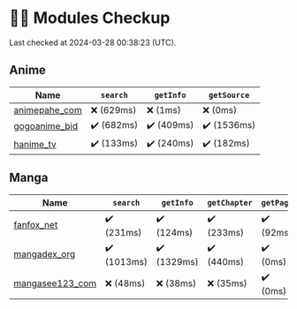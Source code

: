# 👨‍⚕️ Modules Checkup

Last checked at 2024-03-28 00:38:23 (UTC).

## Anime

|  Name | `search` | `getInfo` | `getSource`  | 
 |  --- | --- | --- | ---  | 
 |  [animepahe_com](https://github.com/yukino-org/sora/tree/main/modules/anime/animepahe_com/src/main.beize) | ❌ (629ms) | ❌ (1ms) | ❌ (0ms)
[gogoanime_bid](https://github.com/yukino-org/sora/tree/main/modules/anime/gogoanime_bid/src/main.beize) | ✔️ (682ms) | ✔️ (409ms) | ✔️ (1536ms)
[hanime_tv](https://github.com/yukino-org/sora/tree/main/modules/anime/hanime_tv/src/main.beize) | ✔️ (133ms) | ✔️ (240ms) | ✔️ (182ms)  |

## Manga

|  Name | `search` | `getInfo` | `getChapter` | `getPage`  | 
 |  --- | --- | --- | --- | ---  | 
 |  [fanfox_net](https://github.com/yukino-org/sora/tree/main/modules/manga/fanfox_net/src/main.beize) | ✔️ (231ms) | ✔️ (124ms) | ✔️ (233ms) | ✔️ (92ms)
[mangadex_org](https://github.com/yukino-org/sora/tree/main/modules/manga/mangadex_org/src/main.beize) | ✔️ (1013ms) | ✔️ (1329ms) | ✔️ (440ms) | ✔️ (0ms)
[mangasee123_com](https://github.com/yukino-org/sora/tree/main/modules/manga/mangasee123_com/src/main.beize) | ❌ (48ms) | ❌ (38ms) | ❌ (35ms) | ✔️ (0ms)  |
